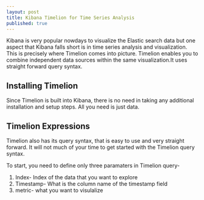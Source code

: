 ```yaml
---
layout: post
title: Kibana Timelion for Time Series Analysis
published: true
---
```



Kibana is very popular nowdays to visualize the Elastic search data but one aspect that Kibana falls short is in time series analysis and visualization. 
This is precisely where Timelion comes into picture. 
Timelion enables you to combine independent data sources within the same visualization.It uses straight forward query syntax. 


## Installing Timelion 
Since Timelion is built into Kibana, there is no need in taking any additional installation and setup steps. All you need is just data. 

## Timelion Expressions 
Timelion also has its query syntax, that is easy to use and very straight forward. It will not much of your time to get started with the Timelion query syntax. 

To start, you need to define only three paramaters in Timelion query-
1. Index- Index of the data that you want to explore
2. Timestamp- What is the column name of the timestamp field
3. metric- what you want to visulalize 





